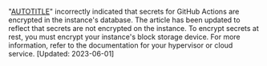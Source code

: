 "[AUTOTITLE](/actions/security-guides/encrypted-secrets)" incorrectly indicated that secrets for GitHub Actions are encrypted in the instance's database. The article has been updated to reflect that secrets are not encrypted on the instance. To encrypt secrets at rest, you must encrypt your instance's block storage device. For more information, refer to the documentation for your hypervisor or cloud service. [Updated: 2023-06-01]
